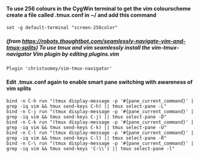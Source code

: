 #### To use 256 colours in the CygWin terminal to get the vim colourscheme create a file called .tmux.conf in ~/ and add this command

```
set -g default-terminal "screen-256color"
```

##### (from https://robots.thoughtbot.com/seamlessly-navigate-vim-and-tmux-splits) To use tmux and vim seamlessly install the vim-tmux-navigator Vim plugin by editing plugins.vim

``` 
Plugin 'christoomey/vim-tmux-navigator'
```

#### Edit .tmux.conf again to enable smart pane switching with awareness of vim splits
```
bind -n C-h run "(tmux display-message -p '#{pane_current_command}' | grep -iq vim && tmux send-keys C-h) || tmux select-pane -L"
bind -n C-j run "(tmux display-message -p '#{pane_current_command}' | grep -iq vim && tmux send-keys C-j) || tmux select-pane -D"
bind -n C-k run "(tmux display-message -p '#{pane_current_command}' | grep -iq vim && tmux send-keys C-k) || tmux select-pane -U"
bind -n C-l run "(tmux display-message -p '#{pane_current_command}' | grep -iq vim && tmux send-keys C-l) || tmux select-pane -R"
bind -n C-\ run "(tmux display-message -p '#{pane_current_command}' | grep -iq vim && tmux send-keys 'C-\\') || tmux select-pane -l"
```
